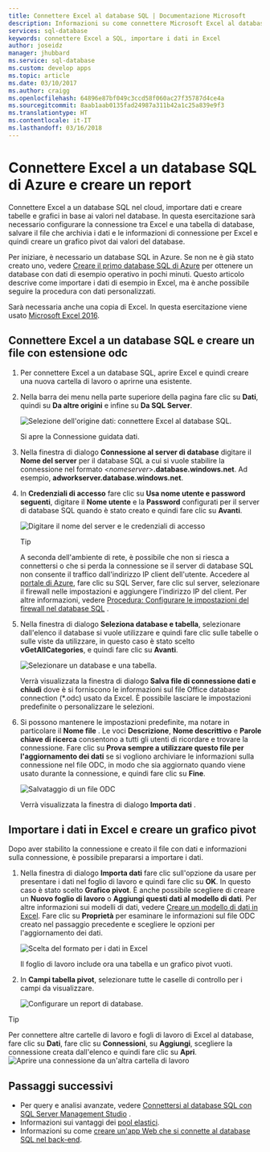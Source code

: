 ```yaml
---
title: Connettere Excel al database SQL | Documentazione Microsoft
description: Informazioni su come connettere Microsoft Excel al database SQL di Azure nel cloud. Importare i dati in Excel per creare report ed esplorare i dati.
services: sql-database
keywords: connettere Excel a SQL, importare i dati in Excel
author: joseidz
manager: jhubbard
ms.service: sql-database
ms.custom: develop apps
ms.topic: article
ms.date: 03/10/2017
ms.author: craigg
ms.openlocfilehash: 64896e87bf049c3ccd58f060ac27f35787d4ce4a
ms.sourcegitcommit: 8aab1aab0135fad24987a311b42a1c25a839e9f3
ms.translationtype: HT
ms.contentlocale: it-IT
ms.lasthandoff: 03/16/2018
---
```

# <a name="connect-excel-to-an-azure-sql-database-and-create-a-report"></a>Connettere Excel a un database SQL di Azure e creare un report

Connettere Excel a un database SQL nel cloud, importare dati e creare tabelle e grafici in base ai valori nel database. In questa esercitazione sarà necessario configurare la connessione tra Excel e una tabella di database, salvare il file che archivia i dati e le informazioni di connessione per Excel e quindi creare un grafico pivot dai valori del database.

Per iniziare, è necessario un database SQL in Azure. Se non ne è già stato creato uno, vedere [Creare il primo database SQL di Azure](sql-database-get-started-portal.md) per ottenere un database con dati di esempio operativo in pochi minuti. Questo articolo descrive come importare i dati di esempio in Excel, ma è anche possibile seguire la procedura con dati personalizzati.

Sarà necessaria anche una copia di Excel. In questa esercitazione viene usato [Microsoft Excel 2016](https://products.office.com/).

## <a name="connect-excel-to-a-sql-database-and-create-an-odc-file"></a>Connettere Excel a un database SQL e creare un file con estensione odc
1. Per connettere Excel a un database SQL, aprire Excel e quindi creare una nuova cartella di lavoro o aprirne una esistente.
2. Nella barra dei menu nella parte superiore della pagina fare clic su **Dati**, quindi su **Da altre origini** e infine su **Da SQL Server**.
   
   ![Selezione dell'origine dati: connettere Excel al database SQL.](./media/sql-database-connect-excel/excel_data_source.png)
   
   Si apre la Connessione guidata dati.
3. Nella finestra di dialogo **Connessione al server di database** digitare il **Nome del server** per il database SQL a cui si vuole stabilire la connessione nel formato <*nomeserver*>**.database.windows.net**. Ad esempio, **adworkserver.database.windows.net**.
4. In **Credenziali di accesso** fare clic su **Usa nome utente e password seguenti**, digitare il **Nome utente** e la **Password** configurati per il server di database SQL quando è stato creato e quindi fare clic su **Avanti**.
   
   ![Digitare il nome del server e le credenziali di accesso](./media/sql-database-connect-excel/connect-to-server.png)
   
   > [!TIP]
   > A seconda dell'ambiente di rete, è possibile che non si riesca a connettersi o che si perda la connessione se il server di database SQL non consente il traffico dall'indirizzo IP client dell'utente. Accedere al [portale di Azure](https://portal.azure.com/), fare clic su SQL Server, fare clic sul server, selezionare il firewall nelle impostazioni e aggiungere l'indirizzo IP del client. Per altre informazioni, vedere [Procedura: Configurare le impostazioni del firewall nel database SQL](sql-database-configure-firewall-settings.md) .
   > 
   > 
5. Nella finestra di dialogo **Seleziona database e tabella**, selezionare dall'elenco il database si vuole utilizzare e quindi fare clic sulle tabelle o sulle viste da utilizzare, in questo caso è stato scelto **vGetAllCategories**, e quindi fare clic su **Avanti**.
   
    ![Selezionare un database e una tabella.](./media/sql-database-connect-excel/select-database-and-table.png)
   
    Verrà visualizzata la finestra di dialogo **Salva file di connessione dati e chiudi** dove è si forniscono le informazioni sul file Office database connection (*.odc) usato da Excel. È possibile lasciare le impostazioni predefinite o personalizzare le selezioni.
6. Si possono mantenere le impostazioni predefinite, ma notare in particolare il **Nome file** . Le voci **Descrizione**, **Nome descrittivo** e **Parole chiave di ricerca** consentono a tutti gli utenti di ricordare e trovare la connessione. Fare clic su **Prova sempre a utilizzare questo file per l'aggiornamento dei dati** se si vogliono archiviare le informazioni sulla connessione nel file ODC, in modo che sia aggiornato quando viene usato durante la connessione, e quindi fare clic su **Fine**.
   
    ![Salvataggio di un file ODC](./media/sql-database-connect-excel/save-odc-file.png)
   
    Verrà visualizzata la finestra di dialogo **Importa dati** .

## <a name="import-the-data-into-excel-and-create-a-pivot-chart"></a>Importare i dati in Excel e creare un grafico pivot
Dopo aver stabilito la connessione e creato il file con dati e informazioni sulla connessione, è possibile prepararsi a importare i dati.

1. Nella finestra di dialogo **Importa dati** fare clic sull'opzione da usare per presentare i dati nel foglio di lavoro e quindi fare clic su **OK**. In questo caso è stato scelto **Grafico pivot**. È anche possibile scegliere di creare un **Nuovo foglio di lavoro** o **Aggiungi questi dati al modello di dati**. Per altre informazioni sui modelli di dati, vedere [Creare un modello di dati in Excel](https://support.office.com/article/Create-a-Data-Model-in-Excel-87E7A54C-87DC-488E-9410-5C75DBCB0F7B). Fare clic su **Proprietà** per esaminare le informazioni sul file ODC creato nel passaggio precedente e scegliere le opzioni per l'aggiornamento dei dati.
   
    ![Scelta del formato per i dati in Excel](./media/sql-database-connect-excel/import-data.png)
   
    Il foglio di lavoro include ora una tabella e un grafico pivot vuoti.
2. In **Campi tabella pivot**, selezionare tutte le caselle di controllo per i campi da visualizzare.
   
    ![Configurare un report di database.](./media/sql-database-connect-excel/power-pivot-results.png)

> [!TIP]
> Per connettere altre cartelle di lavoro e fogli di lavoro di Excel al database, fare clic su **Dati**, fare clic su **Connessioni**, su **Aggiungi**, scegliere la connessione creata dall'elenco e quindi fare clic su **Apri**.
> ![Aprire una connessione da un'altra cartella di lavoro](./media/sql-database-connect-excel/open-from-another-workbook.png)
> 
> 

## <a name="next-steps"></a>Passaggi successivi
* Per query e analisi avanzate, vedere [Connettersi al database SQL con SQL Server Management Studio](sql-database-connect-query-ssms.md) .
* Informazioni sui vantaggi dei [pool elastici](sql-database-elastic-pool.md).
* Informazioni su come [creare un'app Web che si connette al database SQL nel back-end](../app-service/app-service-web-tutorial-dotnet-sqldatabase.md).

